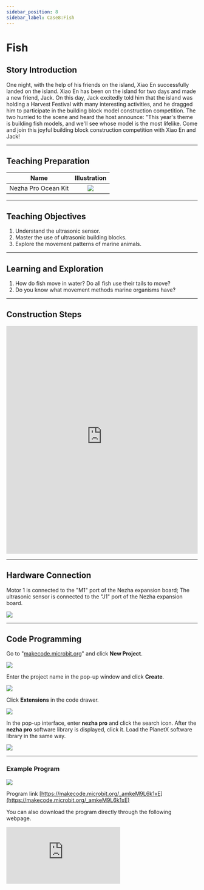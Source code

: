 ```yaml
---
sidebar_position: 8
sidebar_label: Case8:Fish
---
```


# Fish
## Story Introduction
One night, with the help of his friends on the island, Xiao En successfully landed on the island. Xiao En has been on the island for two days and made a new friend, Jack. On this day, Jack excitedly told him that the island was holding a Harvest Festival with many interesting activities, and he dragged him to participate in the building block model construction competition. The two hurried to the scene and heard the host announce: "This year's theme is building fish models, and we'll see whose model is the most lifelike. Come and join this joyful building block construction competition with Xiao En and Jack!

---

## Teaching Preparation

| Name | Illustration |
| :----------: | :--------------------------: |
| Nezha Pro Ocean Kit | ![](https://wiki-media-ef.oss-cn-hongkong.aliyuncs.com/docs/microbit/building-blocks/nezha-pro-ocean-kit/nezha-pro-ocean-kit-products-introduction-002.png.png) |

---
## Teaching Objectives

1. Understand the ultrasonic sensor.
2. Master the use of ultrasonic building blocks.
3. Explore the movement patterns of marine animals.

---
## Learning and Exploration

1. How do fish move in water? Do all fish use their tails to move?
2. Do you know what movement methods marine organisms have?

---
## Construction Steps

<embed src="https://wiki-media-ef.oss-cn-hongkong.aliyuncs.com/docs/microbit/building-blocks/nezha-pro-ocean-kit/setup-diagram/case08/nezha-pro-ocean-kit-step-08-1.png.pdf" type="application/pdf" width="100%" height="600px" />

---
## Hardware Connection

Motor 1 is connected to the "M1" port of the Nezha expansion board;
The ultrasonic sensor is connected to the "J1" port of the Nezha expansion board.

![](https://wiki-media-ef.oss-cn-hongkong.aliyuncs.com/docs/microbit/building-blocks/nezha-pro-ocean-kit/setup-diagram/case08/nezha-pro-ocean-kit-step-08-2.png.png)

---
## Code Programming

Go to "[makecode.microbit.org](https://makecode.microbit.org)" and click **New Project**.

![](https://wiki-media-ef.oss-cn-hongkong.aliyuncs.com/docs/microbit/building-blocks/microbit-space-science-kit/images/microbit-space-science-kit-case01-07.png)

Enter the project name in the pop-up window and click **Create**.

![](https://wiki-media-ef.oss-cn-hongkong.aliyuncs.com/docs/microbit/building-blocks/microbit-space-science-kit/images/microbit-space-science-kit-case01-11.png)

Click **Extensions** in the code drawer.

![](https://wiki-media-ef.oss-cn-hongkong.aliyuncs.com/docs/microbit/building-blocks/microbit-space-science-kit/images/microbit-space-science-kit-case01-09.png)

In the pop-up interface, enter **nezha pro** and click the search icon. After the **nezha pro** software library is displayed, click it. Load the PlanetX software library in the same way.

![](https://wiki-media-ef.oss-cn-hongkong.aliyuncs.com/docs/microbit/building-blocks/microbit-space-science-kit/images/microbit-space-science-kit-case01-10.png)

---
### Example Program

![](https://wiki-media-ef.oss-cn-hongkong.aliyuncs.com/docs/microbit/building-blocks/nezha-pro-ocean-kit/setup-diagram/case08/nezha-pro-ocean-kit-step-08-3.png.png)

Program link
[https://makecode.microbit.org/_amkeM9L6k1xE](https://makecode.microbit.org/_amkeM9L6k1xE)

You can also download the program directly through the following webpage.

<div
    style={{
        position: 'relative',
        paddingBottom: '60%',
        overflow: 'hidden',
    }}
>
    <iframe
        src="https://makecode.microbit.org/_amkeM9L6k1xE"
        frameborder="0"
        sandbox="allow-popups allow-forms allow-scripts allow-same-origin"
        style={{
            position: 'absolute',
            width: '100%',
            height: '100%',
        }}
    />
</div>

---
### Download Program

Use a USB cable to connect the PC and micro:bit V2.

![](https://wiki-media-ef.oss-cn-hongkong.aliyuncs.com/docs/microbit/building-blocks/microbit-space-science-kit/images/microbit-space-science-kit-manual03.gif)

After successful connection, a drive named MICROBIT will be recognized on the computer.

![](https://wiki-media-ef.oss-cn-hongkong.aliyuncs.com/docs/microbit/building-blocks/microbit-space-science-kit/images/microbit-space-science-kit-manual06.png)

Click![](https://wiki-media-ef.oss-cn-hongkong.aliyuncs.com/docs/microbit/building-blocks/microbit-space-science-kit/images/microbit-space-science-kit-manual07.png)in the lower left corner and select **Connect Device**.

![](https://wiki-media-ef.oss-cn-hongkong.aliyuncs.com/docs/microbit/building-blocks/microbit-space-science-kit/images/microbit-space-science-kit-manual11.png)

Click![](https://wiki-media-ef.oss-cn-hongkong.aliyuncs.com/docs/microbit/building-blocks/microbit-space-science-kit/images/microbit-space-science-kit-manual08.png).

![](https://wiki-media-ef.oss-cn-hongkong.aliyuncs.com/docs/microbit/building-blocks/microbit-space-science-kit/images/microbit-space-science-kit-manual12.png)

Click![](https://wiki-media-ef.oss-cn-hongkong.aliyuncs.com/docs/microbit/building-blocks/microbit-space-science-kit/images/microbit-space-science-kit-manual09.png).

![](https://wiki-media-ef.oss-cn-hongkong.aliyuncs.com/docs/microbit/building-blocks/microbit-space-science-kit/images/microbit-space-science-kit-manual13.png)

In the pop-up window, select **BBC micro:bit CMSIS-DAP**, then select **Connect**. At this point, our micro:bit has been successfully connected.

![](https://wiki-media-ef.oss-cn-hongkong.aliyuncs.com/docs/microbit/building-blocks/microbit-space-science-kit/images/microbit-space-science-kit-manual14.png)

Click **Download Program**

![](https://wiki-media-ef.oss-cn-hongkong.aliyuncs.com/docs/microbit/building-blocks/microbit-space-science-kit/images/microbit-space-science-kit-manual10.png)

---
## Case Demonstration

The closer the object detected by the ultrasonic sensor, the greater the swimming amplitude of the fish. When the ultrasonic sensor detects a distance of 0, the fish stops swimming.

**Picture**

---
## Extended Knowledge

### Movement Patterns of Marine Animals

The movement patterns of marine animals are diverse, which are the results of their long-term evolution to adapt to the marine environment (such as water flow, water pressure, food distribution, etc.). Due to differences in body shape, living habits and survival needs, different types of marine animals have developed unique movement strategies. The following is a detailed introduction from major groups:

### I. Swimming Animals: Active and Fast Movement

These animals achieve efficient swimming by swinging or paddling specific parts of their bodies, and are the most active movers in the ocean.

#### Fish:

They rely on the movement of the trunk and tail to generate power, which is the main movement mode of most fish. For example, sharks propel their bodies forward by swinging their tails left and right. The shape of the caudal fin (such as the crescent-shaped caudal fin of tuna) can also reduce water resistance, making them outstanding in swimming speed (tuna can reach 60-80 kilometers per hour).
Some fish use fins for assistance: pectoral and pelvic fins are responsible for balance and steering, while dorsal and anal fins prevent the body from rolling over. For example, flounders can move flexibly on the seabed through the coordinated paddling of pectoral and pelvic fins.

#### Cetaceans:

As mammals, they rely on the up and down swing of the horizontal tail fin (fluke) to move forward, which is different from the left and right swing of fish. This method can utilize water flow more efficiently. Although large cetaceans such as blue whales are huge, they can swim at 20-30 kilometers per hour and can accelerate to more than 50 kilometers per hour in emergencies.
Pectoral flippers (pectoral fins) are mainly used for steering and deceleration. For example, dolphins can complete complex movements such as jumping and rotating through flexible pectoral flippers.

#### Cephalopods:

Squid, octopus, etc., move through **"jet propulsion"**: they contract their mantle and quickly eject water from the funnel-shaped siphon, using the reaction force to propel their bodies forward. This method can make squid accelerate to more than 15 kilometers per hour in an instant, which is convenient for avoiding natural enemies.

### II. Crawling and Creeping Animals: Slow Movement on the Seabed

These animals mostly live on the seabed (intertidal zone, shallow sea or deep sea), move slowly, and feed on benthic organisms or attach to survive.

#### Crustaceans:

Crabs crawl horizontally through their walking legs. Among their 8 pairs of walking legs, the first 3 pairs are used for walking, and the last 5 pairs are for assistance. Their special joint structure allows them to move flexibly on beaches and rocks. Some crabs (such as swimming crabs) can also swim briefly by swinging their tails.
Lobsters crawl slowly with their walking legs, and when in danger, they will bend their tails and pop backward to escape.

#### Mollusks:

Shellfish (such as clams, oysters) usually use their hatchet feet to dig into sediment or crawl slowly, and the contraction of the hatchet foot muscles can drive the body to move.
Snails (such as limpets) crawl on rock surfaces by means of mucus on their ventral feet and wavy contraction of muscles.

#### Echinoderms:

Starfish move through tube feet: tube feet are tubular structures under the arms of starfish, which can expand and contract under water pressure control. Hundreds of tube feet cooperate to allow starfish to "walk" on the seabed and even climb on vertical rocks.
Sea cucumbers move slowly like earthworms by the contraction and extension of their body wall muscles. When in danger, they will spit out their internal organs to confuse natural enemies and escape faster at the same time.

### III. Floating and Planktonic Animals: Passive Movement with Water Flow

These animals are small in size or have specialized body structures, unable to actively resist water flow, and mainly float with ocean currents, forming the basis of the marine food chain.

#### Zooplankton:

Such as krill, jellyfish, copepods, etc., which are usually millimeters in size. They move weakly through cilia (copepods) or contraction of the umbrella (jellyfish), but mainly rely on ocean currents for diffusion. When the umbrella of a jellyfish contracts, water is ejected from below, enabling short-distance upward or downward movement, but the overall movement is still with the waves.

#### Larvae of some large animals:

After hatching, the larvae of sea turtles and fish enter the planktonic stage, relying on the yolk sac for energy, floating with ocean currents to suitable growing waters, and only start active swimming when they develop to a certain stage.

### IV. Special Movement Methods

#### Jumping and Gliding:

Flying fish can glide in the air through their broad pectoral fins. After accelerating in the water, they swing their tails violently to leap out of the water, and their pectoral fins can expand to glide for tens of meters to avoid natural enemies such as tuna and dolphins.

Mudskippers (amphibious fish) can not only swim in water, but also jump or crawl on mudflats relying on their pectoral fins and tail fins, and even climb onto the trunks of mangroves.

#### Combination of Attachment and Movement:

Barnacle larvae float with water flow, and after finding suitable attachments such as rocks and ship bottoms, they secrete calcium shells to fix themselves. Adults no longer move, but obtain food by filtering water flow.
Coral polyp larvae float with ocean currents, attach to reefs and then develop into adults, forming coral reefs. The overall community is fixed, but individual polyps can capture food by stretching their tentacles.

### Summary
The movement patterns of marine animals are closely related to their living environment, feeding habits and defense strategies: active swimmers pursue speed and efficiency, benthic crawlers focus on stability and concealment, planktonic organisms rely on ocean current diffusion, and special groups have evolved unique skills such as jumping and gliding. These diverse movement patterns together constitute the dynamic balance of the marine ecosystem and are a vivid embodiment of biological adaptive evolution.
